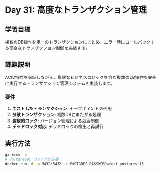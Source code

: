 # Day 31: 高度なトランザクション管理

## 学習目標
複数のDB操作を単一のトランザクションにまとめ、エラー時にロールバックする高度なトランザクション制御を実装する。

## 課題説明
ACID特性を保証しながら、複雑なビジネスロジックを含む複数のDB操作を安全に実行するトランザクション管理システムを実装します。

### 要件
1. **ネストしたトランザクション**: セーブポイントの活用
2. **分散トランザクション**: 複数DBにまたがる処理
3. **楽観的ロック**: バージョン管理による競合制御
4. **デッドロック対応**: デッドロックの検出と再試行

## 実行方法
```bash
go test -v
# PostgreSQL コンテナが必要
docker run -d -p 5432:5432 -e POSTGRES_PASSWORD=test postgres:15
```